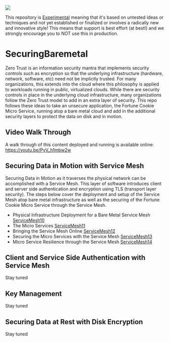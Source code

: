 ![](https://img.shields.io/badge/Stability-Experimental-red.svg)

This repository is [Experimental](https://github.com/packethost/standards/blob/master/experimental-statement.md) meaning that it's based on untested ideas or techniques and not yet established or finalized or involves a radically new and innovative style! This means that support is best effort (at best!) and we strongly encourage you to NOT use this in production.

# SecuringBaremetal

Zero Trust is an information security mantra that implements security controls such as encryption so that the underlying infrastructure (hardware, network, software, etc) need not be implictly trusted. For many organizations, this extends into the cloud where this philosophy is applied to workloads running in public, virtualized clouds. While there are security controls in place in the underlying cloud infrastructure, many organizations follow the Zero Trust model to add in an extra layer of security. This repo follows these ideas to take an unsecure application, the Fortune Cookie Micro Service, running atop a bare metal cloud and add in the additional security layers to protect the data on disk and in motion.

## Video Walk Through

A walk through of this content deployed and running is available online: https://youtu.be/PyV_h1mbw2w

## Securing Data in Motion with Service Mesh

Securing Data in Motion as it traverses the physical network can be accomplished with a Service Mesh. This layer of software introduces client and server side authentication and encryption using TLS (transport layer security). The steps below cover the deployment and setup of the Service Mesh atop bare metal infrastructure as well as the securing of the Fortune Cookie Micro Service through the Service Mesh.


* Physical Infrastructure Deployment for a Bare Metal Service Mesh [ServiceMesh10](ServiceMesh10.md)
* The Micro Services [ServiceMesh11](ServiceMesh11.md)
* Bringing the Service Mesh Online [ServiceMesh12](ServiceMesh12.md)
* Securing the Micro Services with the Service Mesh [ServiceMesh13](ServiceMesh13.md)
* Micro Service Resilience through the Service Mesh [ServiceMesh14](ServiceMesh14.md)

## Client and Service Side Authentication with Service Mesh

Stay tuned

## Key Management

Stay tuned

## Securing Data at Rest with Disk Encryption

Stay tuned


